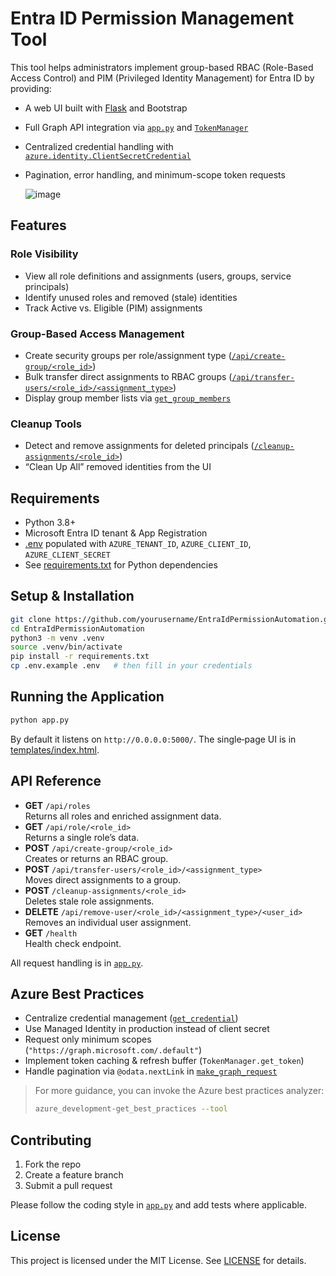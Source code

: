 # Entra ID Permission Management Tool

This tool helps administrators implement group-based RBAC (Role-Based Access Control) and PIM (Privileged Identity Management) for Entra ID by providing:

- A web UI built with [Flask](https://flask.palletsprojects.com/) and Bootstrap  
- Full Graph API integration via [`app.py`](app.py) and [`TokenManager`](app.py#L18)  
- Centralized credential handling with [`azure.identity.ClientSecretCredential`](app.py#L10)  
- Pagination, error handling, and minimum-scope token requests

  ![image](https://github.com/user-attachments/assets/4c690b00-c21a-420f-b38e-56838c356f91)


## Features

### Role Visibility  
- View all role definitions and assignments (users, groups, service principals)  
- Identify unused roles and removed (stale) identities  
- Track Active vs. Eligible (PIM) assignments  

### Group-Based Access Management  
- Create security groups per role/assignment type ([`/api/create-group/<role_id>`](app.py#L354))  
- Bulk transfer direct assignments to RBAC groups ([`/api/transfer-users/<role_id>/<assignment_type>`](app.py#L697))  
- Display group member lists via [`get_group_members`](app.py#L942)  

### Cleanup Tools  
- Detect and remove assignments for deleted principals ([`/cleanup-assignments/<role_id>`](app.py#L436))  
- “Clean Up All” removed identities from the UI  

## Requirements

- Python 3.8+  
- Microsoft Entra ID tenant & App Registration  
- [.env](.env) populated with `AZURE_TENANT_ID`, `AZURE_CLIENT_ID`, `AZURE_CLIENT_SECRET`  
- See [requirements.txt](requirements.txt) for Python dependencies  

## Setup & Installation

```bash
git clone https://github.com/yourusername/EntraIdPermissionAutomation.git
cd EntraIdPermissionAutomation
python3 -m venv .venv
source .venv/bin/activate
pip install -r requirements.txt
cp .env.example .env   # then fill in your credentials
```

## Running the Application

```bash
python app.py
```

By default it listens on `http://0.0.0.0:5000/`. The single‐page UI is in [templates/index.html](templates/index.html).

## API Reference

- **GET** `/api/roles`  
  Returns all roles and enriched assignment data.  
- **GET** `/api/role/<role_id>`  
  Returns a single role’s data.  
- **POST** `/api/create-group/<role_id>`  
  Creates or returns an RBAC group.  
- **POST** `/api/transfer-users/<role_id>/<assignment_type>`  
  Moves direct assignments to a group.  
- **POST** `/cleanup-assignments/<role_id>`  
  Deletes stale role assignments.  
- **DELETE** `/api/remove-user/<role_id>/<assignment_type>/<user_id>`  
  Removes an individual user assignment.  
- **GET** `/health`  
  Health check endpoint.  

All request handling is in [`app.py`](app.py).

## Azure Best Practices

- Centralize credential management ([`get_credential`](app.py#L8))  
- Use Managed Identity in production instead of client secret  
- Request only minimum scopes (`"https://graph.microsoft.com/.default"`)  
- Implement token caching & refresh buffer (`TokenManager.get_token`)  
- Handle pagination via `@odata.nextLink` in [`make_graph_request`](app.py#L25)

> For more guidance, you can invoke the Azure best practices analyzer:  
> ```bash
> azure_development-get_best_practices --tool
> ```

## Contributing

1. Fork the repo  
2. Create a feature branch  
3. Submit a pull request  

Please follow the coding style in [`app.py`](app.py) and add tests where applicable.

## License

This project is licensed under the MIT License. See [LICENSE](LICENSE) for details.
